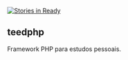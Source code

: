 [![Stories in Ready](https://badge.waffle.io/tadeubarbosa/teed-php.png?label=ready&title=Ready)](https://waffle.io/tadeubarbosa/teed-php?utm_source=badge)
## teedphp

Framework PHP para estudos pessoais.
